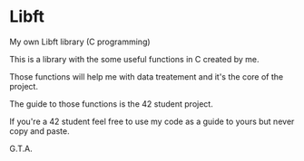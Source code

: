 # Libft
My own Libft library (C programming)

This is a library with the some useful functions in C created by me. 

Those functions will help me with data treatement and it's the core of the project.

The guide to those functions is the 42 student project.

If you're a 42 student feel free to use my code as a guide to yours but never copy and paste.

G.T.A.
